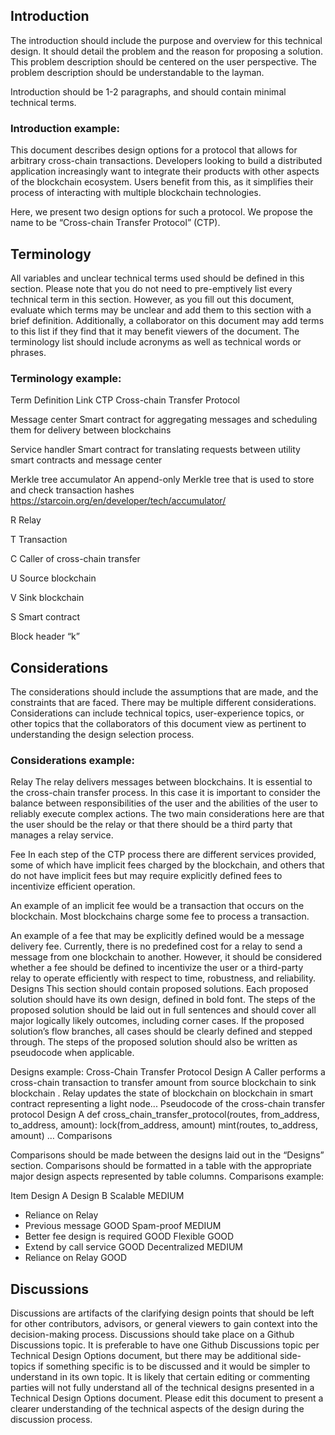 ## Introduction

The introduction should include the purpose and overview for this technical design. It should detail the problem and the reason for proposing a solution. This problem description should be centered on the user perspective. The problem description should be understandable to the layman.

Introduction should be 1-2 paragraphs, and should contain minimal technical terms.

### Introduction example:

This document describes design options for a protocol that allows for arbitrary cross-chain transactions. Developers looking to build a distributed application increasingly want to integrate their products with other aspects of the blockchain ecosystem. Users benefit from this, as it simplifies their process of interacting with multiple blockchain technologies.

Here, we present two design options for such a protocol. We propose the name to be “Cross-chain Transfer Protocol” (CTP).

## Terminology
All variables and unclear technical terms used should be defined in this section. Please note that you do not need to pre-emptively
list every technical term in this section. However, as you fill out this document, evaluate which terms may be unclear and add them to
this section with a brief definition. Additionally, a collaborator on this document may add terms to this list if they find that it may
benefit viewers of the document. The terminology list should include acronyms as well as technical words or phrases.

### Terminology example:

Term
Definition
Link
CTP
Cross-chain Transfer Protocol

Message center
Smart contract for aggregating messages and scheduling them for delivery between blockchains

Service handler
Smart contract for translating requests between utility smart contracts and message center

Merkle tree accumulator
An append-only Merkle tree that is used to store and check transaction hashes
https://starcoin.org/en/developer/tech/accumulator/

R
Relay


T
Transaction


C
Caller of cross-chain transfer

U
Source blockchain


V
Sink blockchain


S
Smart contract

Block header “k”

## Considerations
The considerations should include the assumptions that are made, and the constraints that are faced. There may be multiple different considerations. Considerations can include technical topics, user-experience topics, or other topics that the collaborators of this document view as pertinent to understanding the design selection process.

### Considerations example:
Relay
The relay delivers messages between blockchains. It is essential to the cross-chain transfer process. In this case it is important to consider the balance between responsibilities of the user and the abilities of the user to reliably execute complex actions. The two main considerations here are that the user should be the relay or that there should be a third party that manages a relay service.

Fee
In each step of the CTP process there are different services provided, some of which have implicit fees charged by the blockchain, and others that do not have implicit fees but may require explicitly defined fees to incentivize efficient operation.

An example of an implicit fee would be a transaction that occurs on the blockchain. Most blockchains charge some fee to process a transaction.

An example of a fee that may be explicitly defined would be a message delivery fee. Currently, there is no predefined cost for a relay to send a message from one blockchain to another. However, it should be considered whether a fee should be defined to incentivize the user or a third-party relay to operate efficiently with respect to time, robustness, and reliability.
Designs
This section should contain proposed solutions. Each proposed solution should have its own design, defined in bold font. The steps of the proposed solution should be laid out in full sentences and should cover all major logically likely outcomes, including corner cases. If the proposed solution’s flow branches, all cases should be clearly defined and stepped through. The steps of the proposed solution should also be written as pseudocode when applicable.

Designs example:
Cross-Chain Transfer Protocol Design A
Caller  performs a cross-chain transaction  to transfer amount  from source blockchain  to sink blockchain . Relay  updates the state of blockchain  on blockchain  in smart contract representing a light node...
Pseudocode of the cross-chain transfer protocol Design A
def cross_chain_transfer_protocol(routes, from_address, to_address, amount):
	lock(from_address, amount)
	mint(routes, to_address, amount)
	…
Comparisons

Comparisons should be made between the designs laid out in the “Designs” section. Comparisons should be formatted in a table with the appropriate major design aspects represented by table columns.
Comparisons example:


Item
Design A
Design B
Scalable
MEDIUM
- Reliance on Relay
- Previous message
GOOD
Spam-proof
MEDIUM
- Better fee design is required
GOOD
Flexible
GOOD
- Extend by call service
GOOD
Decentralized
MEDIUM
- Reliance on Relay
GOOD

## Discussions

Discussions are artifacts of the clarifying design points that should be left for other contributors, advisors, or general viewers to
gain context into the decision-making process. Discussions should take place on a Github Discussions topic. It is preferable to have one
Github Discussions topic per Technical Design Options document, but there may be additional side-topics if something specific is to be
discussed and it would be simpler to understand in its own topic. It is likely that certain editing or commenting parties will not
fully understand all of the technical designs presented in a Technical Design Options document. Please edit this document to present
a clearer understanding of the technical aspects of the design during the discussion process.
